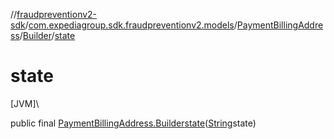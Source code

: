 //[fraudpreventionv2-sdk](../../../../index.md)/[com.expediagroup.sdk.fraudpreventionv2.models](../../index.md)/[PaymentBillingAddress](../index.md)/[Builder](index.md)/[state](state.md)

# state

[JVM]\

public final [PaymentBillingAddress.Builder](index.md)[state](state.md)([String](https://docs.oracle.com/javase/8/docs/api/java/lang/String.html)state)

